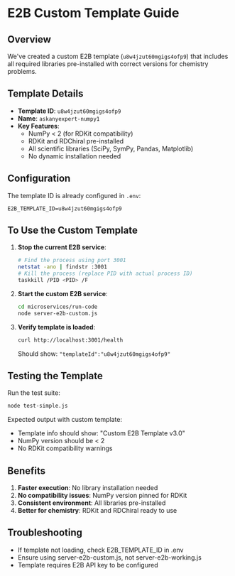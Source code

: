 # E2B Custom Template Guide

## Overview
We've created a custom E2B template (`u8w4jzut60mgigs4ofp9`) that includes all required libraries pre-installed with correct versions for chemistry problems.

## Template Details
- **Template ID**: `u8w4jzut60mgigs4ofp9`
- **Name**: `askanyexpert-numpy1`
- **Key Features**:
  - NumPy < 2 (for RDKit compatibility)
  - RDKit and RDChiral pre-installed
  - All scientific libraries (SciPy, SymPy, Pandas, Matplotlib)
  - No dynamic installation needed

## Configuration
The template ID is already configured in `.env`:
```
E2B_TEMPLATE_ID=u8w4jzut60mgigs4ofp9
```

## To Use the Custom Template

1. **Stop the current E2B service**:
   ```bash
   # Find the process using port 3001
   netstat -ano | findstr :3001
   # Kill the process (replace PID with actual process ID)
   taskkill /PID <PID> /F
   ```

2. **Start the custom E2B service**:
   ```bash
   cd microservices/run-code
   node server-e2b-custom.js
   ```

3. **Verify template is loaded**:
   ```bash
   curl http://localhost:3001/health
   ```
   Should show: `"templateId":"u8w4jzut60mgigs4ofp9"`

## Testing the Template

Run the test suite:
```bash
node test-simple.js
```

Expected output with custom template:
- Template info should show: "Custom E2B Template v3.0"
- NumPy version should be < 2
- No RDKit compatibility warnings

## Benefits
1. **Faster execution**: No library installation needed
2. **No compatibility issues**: NumPy version pinned for RDKit
3. **Consistent environment**: All libraries pre-installed
4. **Better for chemistry**: RDKit and RDChiral ready to use

## Troubleshooting
- If template not loading, check E2B_TEMPLATE_ID in .env
- Ensure using server-e2b-custom.js, not server-e2b-working.js
- Template requires E2B API key to be configured